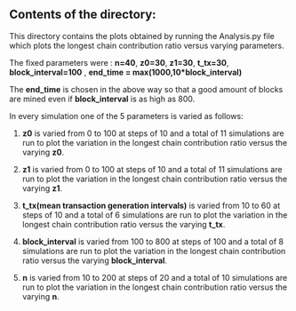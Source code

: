## Contents of the directory:
This directory contains the plots obtained by running the Analysis.py file which plots the longest chain contribution ratio versus varying parameters.

The fixed parameters were : **n=40**, **z0=30**, **z1=30**, **t_tx=30**, **block_interval=100** , **end_time = max(1000,10*block_interval)** 

The **end_time** is chosen in the above way so that a good amount of blocks are mined even if **block_interval** is as high as 800.

In every simulation one of the 5 parameters is varied as follows:

1. **z0** is varied from 0 to 100 at steps of 10 and a total of 11 simulations are run to plot the variation in the longest chain contribution ratio versus the varying **z0**.
 
2. **z1** is varied from 0 to 100 at steps of 10 and a total of 11 simulations are run to plot the variation in the longest chain contribution ratio versus the varying **z1**.
 
3. **t_tx(mean transaction generation intervals)** is varied from 10 to 60 at steps of 10 and a total of 6 simulations are run to plot the variation in the longest chain contribution ratio versus the varying **t_tx**.
 
4. **block_interval** is varied from 100 to 800 at steps of 100 and a total of 8 simulations are run to plot the variation in the longest chain contribution ratio versus the varying **block_interval**.
 
5. **n** is varied from 10 to 200 at steps of 20 and a total of 10 simulations are run to plot the variation in the longest chain contribution ratio versus the varying **n**.

